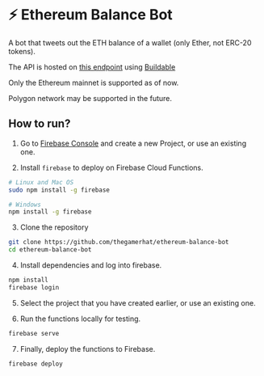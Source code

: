 # ⚡️ Ethereum Balance Bot

A bot that tweets out the ETH balance of a wallet (only Ether, not ERC-20 tokens).

The API is hosted on [this endpoint](https://api.buildable.dev/flow/v1/call/live/vb-balance-70eb80985c) using [Buildable](https://buildable.dev/)

Only the Ethereum mainnet is supported as of now.

Polygon network may be supported in the future.

## How to run?

1. Go to [Firebase Console](https://console.firebase.google.com) and create a new Project, or use an existing one.

2. Install `firebase` to deploy on Firebase Cloud Functions.

```bash
# Linux and Mac OS
sudo npm install -g firebase

# Windows
npm install -g firebase
```

3. Clone the repository

```bash
git clone https://github.com/thegamerhat/ethereum-balance-bot
cd ethereum-balance-bot
```

4. Install dependencies and log into firebase.

```bash
npm install
firebase login
```

5. Select the project that you have created earlier, or use an existing one.

6. Run the functions locally for testing.

```bash
firebase serve
```

7. Finally, deploy the functions to Firebase.

```bash
firebase deploy
```
